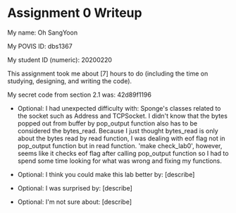 Assignment 0 Writeup
=============

My name: Oh SangYoon

My POVIS ID: dbs1367

My student ID (numeric): 20200220

This assignment took me about [7] hours to do (including the time on studying, designing, and writing the code).

My secret code from section 2.1 was: 42d89f1196

- Optional: I had unexpected difficulty with: Sponge's classes related to the socket such as Address and TCPSocket.
I didn't know that the bytes popped out from buffer by pop_output function also has to be considered the bytes_read. Because I just thought bytes_read is only about the bytes read by read function, I was dealing with eof flag not in pop_output function but in read function. 'make check_lab0', however, seems like it checks eof flag after calling pop_output function so I had to spend some time looking for what was wrong and fixing my functions.

- Optional: I think you could make this lab better by: [describe]

- Optional: I was surprised by: [describe]

- Optional: I'm not sure about: [describe]
